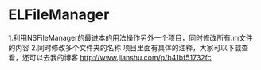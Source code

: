 # ELFileManager
1.利用NSFileManager的最进本的用法操作另外一个项目，同时修改所有.m文件的内容
2.同时修改多个文件夹的名称
项目里面有具体的注释，大家可以下载查看，还可以去我的博客
http://www.jianshu.com/p/b41bf51732fc

